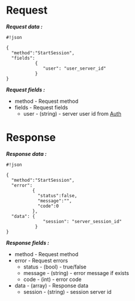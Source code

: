 # Request #

***Request data :*** 

```
#!json

{
  "method":"StartSession",
  "fields": 
           {
              "user": "user_server_id"
           }
}

```

***Request fields :*** 

* method - Request method
* fields - Request fields
    * user - (string) - server user id from [Auth](https://bitbucket.org/autopushteam/backend/wiki/Packages/Auth)

# Response #

***Response data :*** 


```
#!json

{
  "method":"StartSession",
  "error":
          {
            "status":false,
            "message":"",
            "code":0
          },
  "data": {
              "session": "server_session_id"
           }
}
```

***Response fields :*** 

* method - Request method
* error - Request errors
    * status - (bool) - true/false
    * message - (string) - error message if exists
    * code - (int) - error code
* data - (array) - Response data
    * session - (string) - session server id
